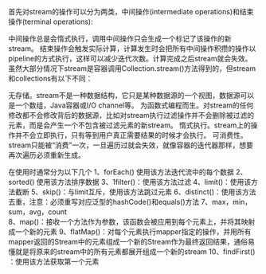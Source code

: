 首先对stream的操作可以分为两类，中间操作(intermediate operations)和结束操作(terminal operations):

中间操作总是会惰式执行，调用中间操作只会生成一个标记了该操作的新stream。
结束操作会触发实际计算，计算发生时会把所有中间操作积攒的操作以pipeline的方式执行，这样可以减少迭代次数。计算完成之后stream就会失效。
虽然大部分情况下stream是容器调用Collection.stream()方法得到的，但stream和collections有以下不同：

无存储。stream不是一种数据结构，它只是某种数据源的一个视图，数据源可以是一个数组，Java容器或I/O channel等。
为函数式编程而生。对stream的任何修改都不会修改背后的数据源，比如对stream执行过滤操作并不会删除被过滤的元素，而是会产生一个不包含被过滤元素的新stream。
惰式执行。stream上的操作并不会立即执行，只有等到用户真正需要结果的时候才会执行。
可消费性。stream只能被“消费”一次，一旦遍历过就会失效，就像容器的迭代器那样，想要再次遍历必须重新生成。

在使用时通常分为以下几个
1、forEach() 使用该方法迭代流中的每个数据
2、sorted() 使用该方法排序数据
3、1filter()：使用该方法过滤
4、limit()：使用该方法截断
5、skip()：与limit互斥，使用该方法跳过元素
6、distinct()：使用该方法去重，注意：必须重写对应泛型的hashCode()和equals()方法
7、max，min，sum，avg，count  
8、map()：接收一个方法作为参数，该函数会被应用到每个元素上，并将其映射成一个新的元素
9、flatMap()：对每个元素执行mapper指定的操作，并用所有mapper返回的Stream中的元素组成一个新的Stream作为最终返回结果，通俗易懂就是将原来的stream中的所有元素都展开组成一个新的stream
10、findFirst() ：使用该方法获取第一个元素
